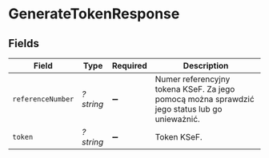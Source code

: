 # GenerateTokenResponse


## Fields

| Field                                                                                         | Type                                                                                          | Required                                                                                      | Description                                                                                   |
| --------------------------------------------------------------------------------------------- | --------------------------------------------------------------------------------------------- | --------------------------------------------------------------------------------------------- | --------------------------------------------------------------------------------------------- |
| `referenceNumber`                                                                             | *?string*                                                                                     | :heavy_minus_sign:                                                                            | Numer referencyjny tokena KSeF. Za jego pomocą można sprawdzić jego status lub go unieważnić. |
| `token`                                                                                       | *?string*                                                                                     | :heavy_minus_sign:                                                                            | Token KSeF.                                                                                   |